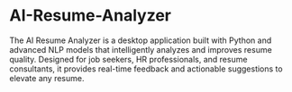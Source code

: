 # AI-Resume-Analyzer
The AI Resume Analyzer is a desktop application built with Python and advanced NLP models that intelligently analyzes and improves resume quality. Designed for job seekers, HR professionals, and resume consultants, it provides real-time feedback and actionable suggestions to elevate any resume.
